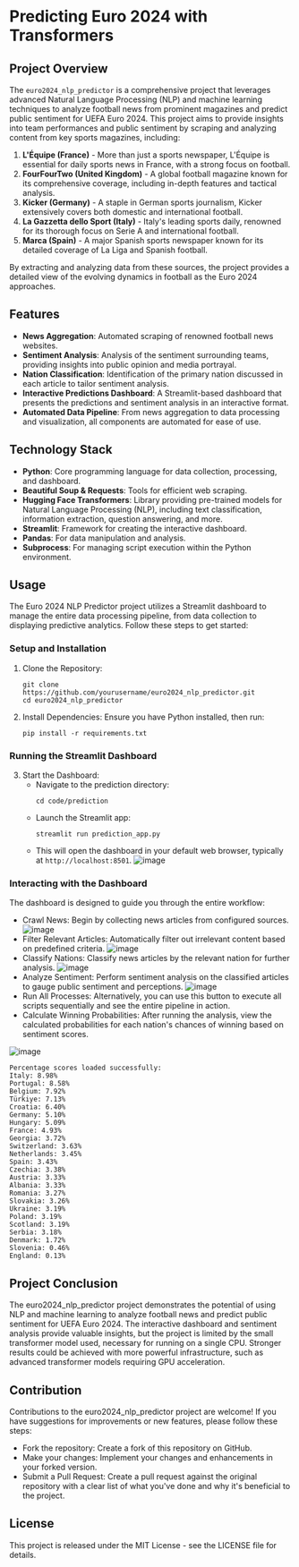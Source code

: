 # Predicting Euro 2024 with Transformers

## Project Overview
The `euro2024_nlp_predictor` is a comprehensive project that leverages advanced Natural Language Processing (NLP) and machine learning techniques to analyze football news from prominent magazines and predict public sentiment for UEFA Euro 2024. This project aims to provide insights into team performances and public sentiment by scraping and analyzing content from key sports magazines, including:

1. **L'Équipe (France)** - More than just a sports newspaper, L'Équipe is essential for daily sports news in France, with a strong focus on football.
2. **FourFourTwo (United Kingdom)** - A global football magazine known for its comprehensive coverage, including in-depth features and tactical analysis.
3. **Kicker (Germany)** - A staple in German sports journalism, Kicker extensively covers both domestic and international football.
4. **La Gazzetta dello Sport (Italy)** - Italy's leading sports daily, renowned for its thorough focus on Serie A and international football.
5. **Marca (Spain)** - A major Spanish sports newspaper known for its detailed coverage of La Liga and Spanish football.

By extracting and analyzing data from these sources, the project provides a detailed view of the evolving dynamics in football as the Euro 2024 approaches.


## Features
- **News Aggregation**: Automated scraping of renowned football news websites.
- **Sentiment Analysis**: Analysis of the sentiment surrounding teams, providing insights into public opinion and media portrayal.
- **Nation Classification**: Identification of the primary nation discussed in each article to tailor sentiment analysis.
- **Interactive Predictions Dashboard**: A Streamlit-based dashboard that presents the predictions and sentiment analysis in an interactive format.
- **Automated Data Pipeline**: From news aggregation to data processing and visualization, all components are automated for ease of use.

## Technology Stack
- **Python**: Core programming language for data collection, processing, and dashboard.
- **Beautiful Soup & Requests**: Tools for efficient web scraping.
- **Hugging Face Transformers**: Library providing pre-trained models for Natural Language Processing (NLP), including text classification, information extraction, question answering, and more.
- **Streamlit**: Framework for creating the interactive dashboard.
- **Pandas**: For data manipulation and analysis.
- **Subprocess**: For managing script execution within the Python environment.


## Usage
The Euro 2024 NLP Predictor project utilizes a Streamlit dashboard to manage the entire data processing pipeline, from data collection to displaying predictive analytics. Follow these steps to get started:

### Setup and Installation
1. Clone the Repository:
   ```
   git clone https://github.com/yourusername/euro2024_nlp_predictor.git
   cd euro2024_nlp_predictor
   ```

2. Install Dependencies:
   Ensure you have Python installed, then run:
   ```
   pip install -r requirements.txt
   ```

### Running the Streamlit Dashboard
3. Start the Dashboard:
   - Navigate to the prediction directory:
     ```
     cd code/prediction
     ```
   - Launch the Streamlit app:
     ```
     streamlit run prediction_app.py
     ```
   - This will open the dashboard in your default web browser, typically at `http://localhost:8501`.
     ![image](https://github.com/vdrvar/euro2024_nlp_predictor/assets/48907543/4c5c7cc4-4ccb-491a-9dce-977a861ff7cd)


### Interacting with the Dashboard
The dashboard is designed to guide you through the entire workflow:
- Crawl News: Begin by collecting news articles from configured sources.
  ![image](https://github.com/vdrvar/euro2024_nlp_predictor/assets/48907543/18e6bc57-42f4-469e-9fd9-953e76d4a807)
- Filter Relevant Articles: Automatically filter out irrelevant content based on predefined criteria.
   ![image](https://github.com/vdrvar/euro2024_nlp_predictor/assets/48907543/3cd2a3d6-3437-44f1-91db-ab969b33a858)
- Classify Nations: Classify news articles by the relevant nation for further analysis.
 ![image](https://github.com/vdrvar/euro2024_nlp_predictor/assets/48907543/6ed5ed91-8641-4810-a945-aec20042bf1e)
- Analyze Sentiment: Perform sentiment analysis on the classified articles to gauge public sentiment and perceptions.
  ![image](https://github.com/vdrvar/euro2024_nlp_predictor/assets/48907543/a626dcd0-0d71-4cd7-b6c2-29b34114f161)
- Run All Processes: Alternatively, you can use this button to execute all scripts sequentially and see the entire pipeline in action.
- Calculate Winning Probabilities: After running the analysis, view the calculated probabilities for each nation's chances of winning based on sentiment scores.
  
![image](https://github.com/vdrvar/euro2024_nlp_predictor/assets/48907543/e38abdb3-d7af-47e8-bb99-47b31f071eb0)

```
Percentage scores loaded successfully:
Italy: 8.98%
Portugal: 8.58%
Belgium: 7.92%
Türkiye: 7.13%
Croatia: 6.40%
Germany: 5.10%
Hungary: 5.09%
France: 4.93%
Georgia: 3.72%
Switzerland: 3.63%
Netherlands: 3.45%
Spain: 3.43%
Czechia: 3.38%
Austria: 3.33%
Albania: 3.33%
Romania: 3.27%
Slovakia: 3.26%
Ukraine: 3.19%
Poland: 3.19%
Scotland: 3.19%
Serbia: 3.18%
Denmark: 1.72%
Slovenia: 0.46%
England: 0.13%
```

## Project Conclusion

The euro2024_nlp_predictor project demonstrates the potential of using NLP and machine learning to analyze football news and predict public sentiment for UEFA Euro 2024. The interactive dashboard and sentiment analysis provide valuable insights, but the project is limited by the small transformer model used, necessary for running on a single CPU. Stronger results could be achieved with more powerful infrastructure, such as advanced transformer models requiring GPU acceleration.


## Contribution
Contributions to the euro2024_nlp_predictor project are welcome! If you have suggestions for improvements or new features, please follow these steps:
- Fork the repository: Create a fork of this repository on GitHub.
- Make your changes: Implement your changes and enhancements in your forked version.
- Submit a Pull Request: Create a pull request against the original repository with a clear list of what you've done and why it's beneficial to the project.

## License
This project is released under the MIT License - see the LICENSE file for details.
